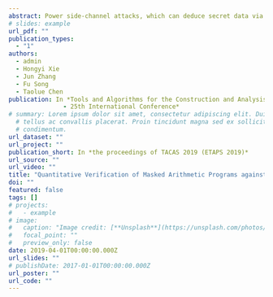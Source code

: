 ```yaml
---
abstract: Power side-channel attacks, which can deduce secret data via statistical analysis, have become a serious threat. Masking is an effective countermeasure for reducing the statistical dependence between secret data and side-channel information. However, designing masking algorithms is an error-prone process. In this paper, we propose a hybrid approach combing type inference and model-counting to verify masked arithmetic programs against side-channel attacks. The type inference allows an efficient, lightweight procedure to determine most observable variables whereas model-counting accounts for completeness. In case that the program is not perfectly masked, we also provide a method to quantify the security level of the program. We implement our methods in a tool QMVerif and evaluate it on cryptographic benchmarks. The experiment results show the eﬀectiveness and eﬃciency of our approach.
# slides: example
url_pdf: ""
publication_types:
  - "1"
authors:
  - admin  
  - Hongyi Xie 
  - Jun Zhang 
  - Fu Song
  - Taolue Chen 
publication: In *Tools and Algorithms for the Construction and Analysis of Systems
               - 25th International Conference*
# summary: Lorem ipsum dolor sit amet, consectetur adipiscing elit. Duis posuere
  # tellus ac convallis placerat. Proin tincidunt magna sed ex sollicitudin
  # condimentum.
url_dataset: ""
url_project: ""
publication_short: In *the proceedings of TACAS 2019 (ETAPS 2019)*
url_source: ""
url_video: ""
title: "Quantitative Verification of Masked Arithmetic Programs against Side-Channel Attacks"
doi: ""
featured: false
tags: []
# projects:
#   - example
# image:
#   caption: "Image credit: [**Unsplash**](https://unsplash.com/photos/pLCdAaMFLTE)"
#   focal_point: ""
#   preview_only: false
date: 2019-04-01T00:00:00.000Z
url_slides: ""
# publishDate: 2017-01-01T00:00:00.000Z
url_poster: ""
url_code: ""
---
```


